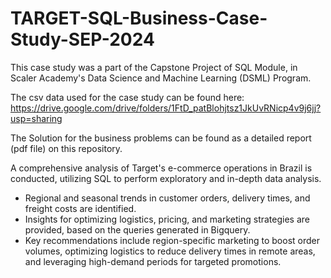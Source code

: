 # TARGET-SQL-Business-Case-Study-SEP-2024
This case study was a part of the Capstone Project of SQL Module, in Scaler Academy's Data Science and Machine Learning (DSML) Program.

The csv data used for the case study can be found here: https://drive.google.com/drive/folders/1FtD_patBlohjtsz1JkUvRNicp4v9j6jj?usp=sharing

The Solution for the business problems can be found as a detailed report (pdf file) on this repository. 

A comprehensive analysis of Target's e-commerce operations in Brazil is conducted, utilizing SQL to perform exploratory and in-depth data analysis. 
* Regional and seasonal trends in customer orders, delivery times, and freight costs are identified.
* Insights for optimizing logistics, pricing, and marketing strategies are provided, based on the queries generated in Bigquery.
* Key recommendations include region-specific marketing to boost order volumes, optimizing logistics to reduce delivery times in remote areas, and leveraging high-demand periods for targeted promotions.



